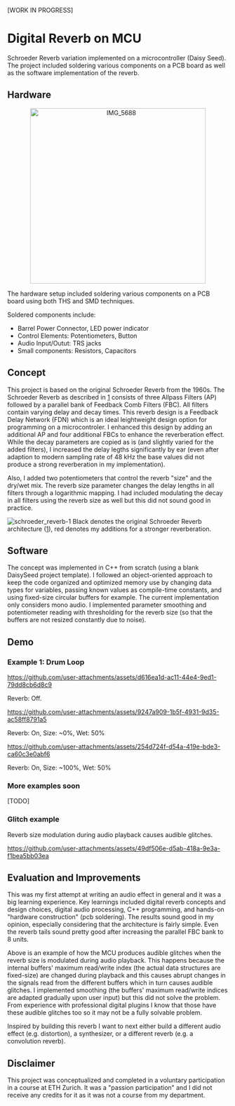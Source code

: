 [WORK IN PROGRESS]

# Digital Reverb on MCU
Schroeder Reverb variation implemented on a microcontroller (Daisy Seed). The project included soldering various components on a PCB board as well as the software implementation of the reverb. 

## Hardware
<p align="center">
  <img src="https://github.com/user-attachments/assets/53c19c0d-a246-4ece-9cc3-dd77a06c6dfb"
       alt="IMG_5688"
       width="400"/>
</p>

The hardware setup included soldering various components on a PCB board using both THS and SMD techniques.

Soldered components include:
- Barrel Power Connector, LED power indicator
- Control Elements: Potentiometers, Button
- Audio Input/Outut: TRS jacks
- Small components: Resistors, Capacitors


## Concept
This project is based on the original Schroeder Reverb from the 1960s. The Schroeder Reverb as described in [1] consists of three Allpass Filters (AP) followed by a parallel bank of Feedback Comb Filters (FBC). All filters contain varying delay and decay times. This reverb design is a Feedback Delay Network (FDN) which is an ideal leightweight design option for programming on a microcontroler. I enhanced this design by adding an additional AP and four additional FBCs to enhance the reverberation effect. While the decay parameters are copied as is (and slightly varied for the added filters), I increased the delay legths significantly by ear (even after adaption to modern sampling rate of 48 kHz the base values did not produce a strong reverberation in my implementation). 

Also, I added two potentiometers that control the reverb "size" and the dry/wet mix. The reverb size parameter changes the delay lengths in all filters through a logarithmic mapping. I had included modulating the decay in all filters using the reverb size as well but this did not sound good in practice.  
 

![schroeder_reverb-1](https://github.com/user-attachments/assets/f9ec3a4c-8161-424d-862d-dac8188b8870)
Black denotes the original Schroeder Reverb architecture ([1]), red denotes my additions for a stronger reverberation.


## Software
The concept was implemented in C++ from scratch (using a blank DaisySeed project template). I followed an object-oriented approach to keep the code organized and optimized memory use by changing data types for variables, passing known values as compile-time constants, and using fixed-size circular buffers for example. The current implementation only considers mono audio. I implemented parameter smoothing and potentiometer reading with thresholding for the reverb size (so that the buffers are not resized constantly due to noise). 


## Demo

### Example 1: Drum Loop


https://github.com/user-attachments/assets/d616ea1d-ac11-44e4-9ed1-79dd8cb6d8c9

Reverb: Off.


https://github.com/user-attachments/assets/9247a909-1b5f-4931-9d35-ac58ff8791a5

Reverb: On, Size: ~0%, Wet: 50%


https://github.com/user-attachments/assets/254d724f-d54a-419e-bde3-ca60c3e0abf6

Reverb: On, Size: ~100%, Wet: 50%

### More examples soon
[TODO]


### Glitch example
Reverb size modulation during audio playback causes audible glitches.

https://github.com/user-attachments/assets/49df506e-d5ab-418a-9e3a-f1bea5bb03ea


## Evaluation and Improvements
This was my first attempt at writing an audio effect in general and it was a big learning experience. Key learnings included digital reverb concepts and design choices, digital audio processing, C++ programming, and hands-on "hardware construction" (pcb soldering). The results sound good in my opinion, especially considering that the architecture is fairly simple. Even the reverb tails sound pretty good after increasing the parallel FBC bank to 8 units. 

Above is an example of how the MCU produces audible glitches when the reverb size is modulated during audio playback. This happens because the internal buffers' maximum read/write index (the actual data structures are fixed-size) are changed during playback and this causes abrupt changes in the signals read from the different buffers which in turn causes audible glitches. I implemented smoothing (the buffers' maximum read/write indices are adapted gradually upon user input) but this did not solve the problem. From experience with professional digital plugins I know that those have these audible glitches too so it may not be a fully solvable problem. 

Inspired by building this reverb I want to next either build a different audio effect (e.g. distortion), a synthesizer, or a different reverb (e.g. a convolution reverb). 


## Disclaimer
This project was conceptualized and completed in a voluntary participation in a course at ETH Zurich. It was a "passion participation" and I did not receive any credits for it as it was not a course from my department.


[1]: https://ccrma.stanford.edu/~jos/pasp/Schroeder_Reverberators.html
